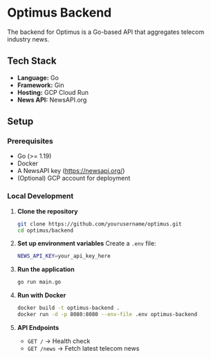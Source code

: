 # Optimus Backend

The backend for Optimus is a Go-based API that aggregates telecom industry news.

## Tech Stack

- **Language:** Go
- **Framework:** Gin
- **Hosting:** GCP Cloud Run
- **News API:** NewsAPI.org

## Setup

### Prerequisites

- Go (>= 1.19)
- Docker
- A NewsAPI key (https://newsapi.org/)
- (Optional) GCP account for deployment

### Local Development

1. **Clone the repository**

   ```sh
   git clone https://github.com/yourusername/optimus.git
   cd optimus/backend
   ```

2. **Set up environment variables**
   Create a `.env` file:

   ```sh
   NEWS_API_KEY=your_api_key_here
   ```

3. **Run the application**

   ```sh
   go run main.go
   ```

4. **Run with Docker**

   ```sh
   docker build -t optimus-backend .
   docker run -d -p 8080:8080 --env-file .env optimus-backend
   ```

5. **API Endpoints**
   - `GET /` → Health check
   - `GET /news` → Fetch latest telecom news
